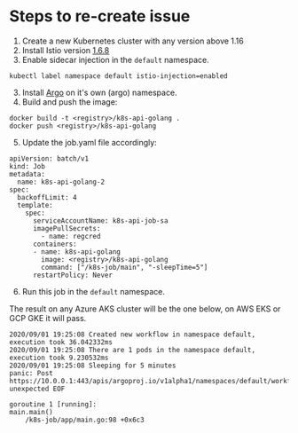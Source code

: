 # Steps to re-create issue

1. Create a new Kubernetes cluster with any version above 1.16
2. Install Istio version [1.6.8](https://istio.io/latest/news/releases/1.6.x/announcing-1.6.8/)
3. Enable sidecar injection in the ```default``` namespace.
```
kubectl label namespace default istio-injection=enabled
```
3. Install [Argo](https://github.com/argoproj/argo/blob/master/manifests/install.yaml) on it's own (argo) namespace.
4. Build and push the image:
```
docker build -t <registry>/k8s-api-golang .
docker push <registry>/k8s-api-golang
  ```
5. Update the job.yaml file accordingly: 
```
apiVersion: batch/v1
kind: Job
metadata:
  name: k8s-api-golang-2
spec:
  backoffLimit: 4
  template:
    spec:
      serviceAccountName: k8s-api-job-sa
      imagePullSecrets:
        - name: regcred
      containers:
      - name: k8s-api-golang
        image: <registry>/k8s-api-golang
        command: ["/k8s-job/main", "-sleepTime=5"]
      restartPolicy: Never
```
6. Run this job in the ```default``` namespace. 

The result on any Azure AKS cluster will be the one below, on AWS EKS or GCP GKE it will pass. 

```
2020/09/01 19:25:08 Created new workflow in namespace default, execution took 36.042332ms 
2020/09/01 19:25:08 There are 1 pods in the namespace default, execution took 9.230532ms 
2020/09/01 19:25:08 Sleeping for 5 minutes
panic: Post https://10.0.0.1:443/apis/argoproj.io/v1alpha1/namespaces/default/workflows: unexpected EOF

goroutine 1 [running]:
main.main()
	/k8s-job/app/main.go:98 +0x6c3
```
